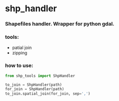 # shp_handler
### Shapefiles handler. Wrapper for python gdal.

### tools:
- patial join
- zipping

### how to use:

```python
from shp_tools import ShpHandler

to_join = ShpHandler(path)
for_join = ShpHandler(path)
to_join.spatial_join(for_join, sep=',')

```
